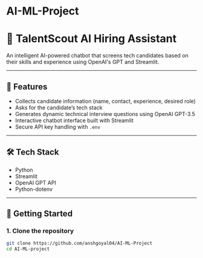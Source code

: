 # AI-ML-Project
# 🤖 TalentScout AI Hiring Assistant

An intelligent AI-powered chatbot that screens tech candidates based on their skills and experience using OpenAI's GPT and Streamlit.

---

## 📌 Features

- Collects candidate information (name, contact, experience, desired role)
- Asks for the candidate’s tech stack
- Generates dynamic technical interview questions using OpenAI GPT-3.5
- Interactive chatbot interface built with Streamlit
- Secure API key handling with `.env`

---

## 🛠️ Tech Stack

- Python
- Streamlit
- OpenAI GPT API
- Python-dotenv

---

## 🚀 Getting Started

### 1. Clone the repository

```bash
git clone https://github.com/anshgoyal04/AI-ML-Project
cd AI-ML-project
